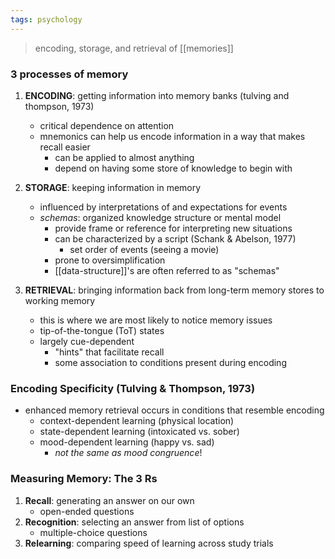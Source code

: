 ```yaml
---
tags: psychology
---
```


> encoding, storage, and retrieval of [[memories]]

### 3 processes of memory

1. **ENCODING**: getting information into memory banks (tulving and thompson, 1973)
	- critical dependence on attention
	- mnemonics can help us encode information in a way that makes recall easier
		- can be applied to almost anything
		- depend on having some store of knowledge to begin with

2. **STORAGE**: keeping information in memory
	- influenced by interpretations of and expectations for events
	- *schemas*: organized knowledge structure or mental model
		- provide frame or reference for interpreting new situations
		- can be characterized by a script (Schank & Abelson, 1977)
			- set order of events (seeing a movie)
		- prone to oversimplification
		- [[data-structure]]'s are often referred to as "schemas" 

3. **RETRIEVAL**: bringing information back from long-term memory stores to working memory
	- this is where we are most likely to notice memory issues
	- tip-of-the-tongue (ToT) states
	- largely cue-dependent
		- "hints" that facilitate recall
		- some association to conditions present during encoding

### Encoding Specificity (Tulving & Thompson, 1973)
- enhanced memory retrieval occurs in conditions that resemble encoding
	- context-dependent learning (physical location)
	- state-dependent learning (intoxicated vs. sober)
	- mood-dependent learning (happy vs. sad)
		- *not the same as mood congruence*!

### Measuring Memory: The 3 Rs
1. **Recall**: generating an answer on our own
	- open-ended questions
2. **Recognition**: selecting an answer from list of options
	- multiple-choice questions
3. **Relearning**: comparing speed of learning across study trials